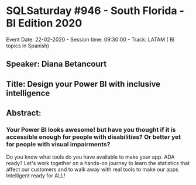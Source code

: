# SQLSaturday #946 - South Florida - BI Edition 2020
Event Date: 22-02-2020 - Session time: 09:30:00 - Track: LATAM ( BI topics in Spanish)
## Speaker: Diana Betancourt
## Title: Design your Power BI with inclusive intelligence
## Abstract:
### Your Power BI looks awesome! but have you thought if it is accessible enough for people with disabilities? Or better yet for people with visual impairments?
Do you know what tools do you have available to make your app. ADA ready?
Let's work together on a hands-on journey to learn the statistics that affect our customers and to walk away with real tools to make our apps Intelligent ready for ALL!
